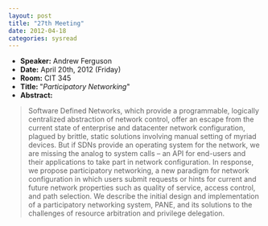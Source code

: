 ```yaml
---
layout: post
title: "27th Meeting"
date: 2012-04-18
categories: sysread
---
```


<ul>
	<li><strong>Speaker:</strong> Andrew Ferguson</li>
	<li><strong>Date:</strong> April 20th, 2012 (Friday)</li>
	<li><strong>Room:</strong> CIT 345</li>
	<li><strong>Title: </strong>"<em>Participatory Networking</em>"</li>
	<li><strong>Abstract:</strong></li>
</ul>
<blockquote>Software Defined Networks, which provide a programmable, logically centralized abstraction of network control, offer an escape from the current state of enterprise and datacenter network configuration, plagued by brittle, static solutions involving manual setting of myriad devices. But if SDNs provide an operating system for the network, we are missing the analog to system calls – an API for end-users and their applications to take part in network configuration. In response, we propose participatory networking, a new paradigm for network configuration in which users submit requests or hints for current and future network properties such as quality of service, access control, and path selection. We describe the initial design and implementation of a participatory networking system, PANE, and its solutions to the challenges of resource arbitration and privilege delegation.</blockquote>
